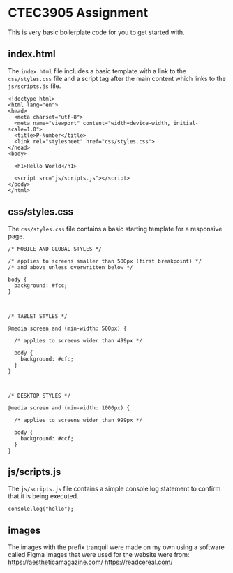 # CTEC3905 Assignment

This is very basic boilerplate code for you to get started with.

## index.html

The `index.html` file includes a basic template with a link to the `css/styles.css` file and a script tag after the main content which links to the `js/scripts.js` file.

```
<!doctype html>
<html lang="en">
<head>
  <meta charset="utf-8">
  <meta name="viewport" content="width=device-width, initial-scale=1.0">
  <title>P-Number</title>
  <link rel="stylesheet" href="css/styles.css">
</head>
<body>

  <h1>Hello World</h1>

  <script src="js/scripts.js"></script>
</body>
</html>
```

## css/styles.css

The `css/styles.css` file contains a basic starting template for a responsive page.

```
/* MOBILE AND GLOBAL STYLES */

/* applies to screens smaller than 500px (first breakpoint) */
/* and above unless overwritten below */

body {
  background: #fcc;
}



/* TABLET STYLES */

@media screen and (min-width: 500px) {

  /* applies to screens wider than 499px */

  body {
    background: #cfc;
  }
}



/* DESKTOP STYLES */

@media screen and (min-width: 1000px) {

  /* applies to screens wider than 999px */

  body {
    background: #ccf;
  }
}

```

## js/scripts.js

The `js/scripts.js` file contains a simple console.log statement to confirm that it is being executed.

```
console.log("hello");
```
## images

The images with the prefix tranquil were made on my own using a software called Figma
Images that were used for the website were from:
https://aestheticamagazine.com/
https://readcereal.com/
